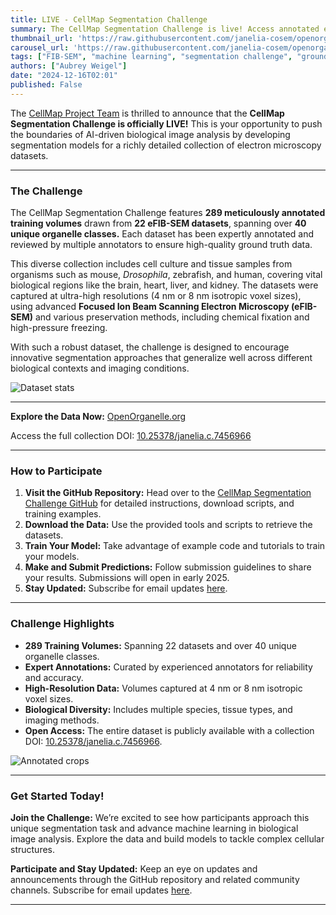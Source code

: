 ```yaml
---
title: LIVE - CellMap Segmentation Challenge 
summary: The CellMap Segmentation Challenge is live! Access annotated electron microscopy datasets and test your machine learning models.
thumbnail_url: 'https://raw.githubusercontent.com/janelia-cosem/openorganelle-blog/main/assets/challenge_banner.png'  
carousel_url: 'https://raw.githubusercontent.com/janelia-cosem/openorganelle-blog/main/assets/challenge_banner.png'  
tags: ["FIB-SEM", "machine learning", "segmentation challenge", "groundtruth", "open data"]  
authors: ["Aubrey Weigel"]  
date: "2024-12-16T02:01" 
published: False  
---
```


The [CellMap Project Team](https://www.janelia.org/project-team/cellmap) is thrilled to announce that the **CellMap Segmentation Challenge is officially LIVE!** This is your opportunity to push the boundaries of AI-driven biological image analysis by developing segmentation models for a richly detailed collection of electron microscopy datasets.  

---

### The Challenge  

The CellMap Segmentation Challenge features **289 meticulously annotated training volumes** drawn from **22 eFIB-SEM datasets**, spanning over **40 unique organelle classes.** Each dataset has been expertly annotated and reviewed by multiple annotators to ensure high-quality ground truth data.  

This diverse collection includes cell culture and tissue samples from organisms such as mouse, *Drosophila*, zebrafish, and human, covering vital biological regions like the brain, heart, liver, and kidney. The datasets were captured at ultra-high resolutions (4 nm or 8 nm isotropic voxel sizes), using advanced **Focused Ion Beam Scanning Electron Microscopy (eFIB-SEM)** and various preservation methods, including chemical fixation and high-pressure freezing.

With such a robust dataset, the challenge is designed to encourage innovative segmentation approaches that generalize well across different biological contexts and imaging conditions.  

![Dataset stats](https://raw.githubusercontent.com/janelia-cosem/openorganelle-blog/main/assets/dataset-stats.png)

---

**Explore the Data Now:** [OpenOrganelle.org](https://openorganelle.org)  

Access the full collection DOI: [10.25378/janelia.c.7456966](https://doi.org/10.25378/janelia.c.7456966)  

---

### How to Participate  

1. **Visit the GitHub Repository:** Head over to the [CellMap Segmentation Challenge GitHub](https://github.com/janelia-cellmap/cellmap-segmentation-challenge) for detailed instructions, download scripts, and training examples.  
2. **Download the Data:** Use the provided tools and scripts to retrieve the datasets.  
3. **Train Your Model:** Take advantage of example code and tutorials to train your models.  
4. **Make and Submit Predictions:** Follow submission guidelines to share your results. Submissions will open in early 2025.  
5. **Stay Updated:** Subscribe for email updates [here](https://janelia.us5.list-manage.com/subscribe?u=3c8034ebf5d74492b5c8ef8c9\&id=ec5465eb32).  

---

### Challenge Highlights  

- **289 Training Volumes:** Spanning 22 datasets and over 40 unique organelle classes.  
- **Expert Annotations:** Curated by experienced annotators for reliability and accuracy.  
- **High-Resolution Data:** Volumes captured at 4 nm or 8 nm isotropic voxel sizes.  
- **Biological Diversity:** Includes multiple species, tissue types, and imaging methods.  
- **Open Access:** The entire dataset is publicly available with a collection DOI: [10.25378/janelia.c.7456966](https://doi.org/10.25378/janelia.c.7456966).  

![Annotated crops](https://raw.githubusercontent.com/janelia-cosem/openorganelle-blog/main/assets/crops.png)

---

### Get Started Today!  

**Join the Challenge:**  We’re excited to see how participants approach this unique segmentation task and advance machine learning in biological image analysis. Explore the data and build models to tackle complex cellular structures.

**Participate and Stay Updated:** Keep an eye on updates and announcements through the GitHub repository and related community channels. Subscribe for email updates [here](https://janelia.us5.list-manage.com/subscribe?u=3c8034ebf5d74492b5c8ef8c9\&id=ec5465eb32).

---
